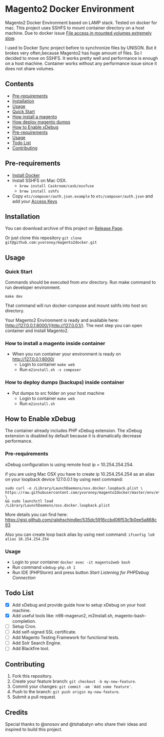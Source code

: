 # Magento2 Docker Environment
Magento2 Docker Environment based on LAMP stack. Tested on docker for mac.
This project uses SSHFS to mount container directory on a host machine. Due to docker issue [File access in mounted volumes extremely slow](https://github.com/docker/for-mac/issues/77).

I used to Docker Sync project before to synchronize files by UNISON. But it brokes very often,because Magento2 has huge amount of files. So I decided to move on SSHFS. It works pretty well and performance is enough on a host machine. Container works without any performance issue since it does not share volumes.

## Contents

- [Pre-requirements](#pre-requirements)
- [Installation](#installation)
- [Usage](#usage)
 - [Quick Start](#quick-start)
 - [How install a magento](#how-install-magento)
 - [How deploy magento dumps](#how-deploy-dumps)
- [How to Enable xDebug](#how-to-enable-xdebug)
 - [Pre-requirements](#pre-requirements-1)
 - [Usage](#usage-1)
- [Todo List](#todo-list)
- [Contributing](#contributing)

## Pre-requirements
 - [Install Docker](https://docs.docker.com/engine/installation/mac/)
 - Install SSHFS on Mac OSX.
   - `brew install Caskroom/cask/osxfuse`
   - `brew install sshfs`
 - Copy `etc/composer/auth.json.example` to `etc/composer/auth.json` and add your [Access Keys](http://devdocs.magento.com/guides/v2.0/install-gde/prereq/dev_install.html)
 
## Installation
You can download archive of this project on [Release Page](https://github.com/yvoronoy/magento2docker/releases). 

Or just clone this repository ```git clone git@github.com:yvoronoy/magento2docker.git```

## Usage
### Quick Start
Commands should be executed from _env_ directory.
Run make command to run developer environment.

```
make dev
```
That command will run docker-compose and mount sshfs into host src directory.

Your Magento2 Environment is ready and available here: [http://127.0.0.1:8000/](http://127.0.0.1/).
The next step you can open container and install Magento2.

### How to install a magento inside container
 - When you run container your environment is ready on http://127.0.0.1:8000/
   - Login to container `make web`
   - Run `m2install.sh -s composer`

### How to deploy dumps (backups) inside container
 - Put dumps to src folder on your host machine
   - Login to container `make web` 
   - Run `m2install.sh`

## How to Enable xDebug

The container already includes PHP xDebug extension. The xDebug extension is disabled by default because
it is dramatically decrease performance.

### Pre-requirements
xDebug configuration is using remote host ip = 10.254.254.254.

if you are using Mac OSX you have to create ip 10.254.254.254 as an alias on your loopback device 127.0.0.1
by using next command:
```
sudo curl -o /Library/LaunchDaemons/osx.docker.loopback.plist \
https://raw.githubusercontent.com/yvoronoy/magento2docker/master/env/etc/osx.docker.loopback.plist \
&& sudo launchctl load /Library/LaunchDaemons/osx.docker.loopback.plist
```
More details you can find here: https://gist.github.com/ralphschindler/535dc5916ccbd06f53c1b0ee5a868c93

Also you can create loop back alias by using next command: `ifconfig lo0 alias 10.254.254.254` 

### Usage
 - Login to your container `docker exec -it magento2web bash`
 - Run command `xdebug-php.sh 1`
 - Run IDE (PHPStorm) and press button _Start Listening for PHPDebug Connection_

## Todo List
 - [x] Add xDebug and provide guide how to setup xDebug on your host machine.
 - [x] Add useful tools like: n98-magerun2, m2install.sh, magento-bash-completion.
 - [ ] Setup Cron.
 - [ ] Add self-signed SSL certificate.
 - [ ] Add Magento Testing Framework for functional tests.
 - [ ] Add Solr Search Engine.
 - [ ] Add Blackfire tool.

## Contributing
1. Fork this repository.
2. Create your feature branch: `git checkout -b my-new-feature`.
3. Commit your changes: `git commit -am 'Add some feature'`.
4. Push to the branch: `git push origin my-new-feature`.
5. Submit a pull request.

## Credits
Special thanks to @snosov and @tshabatyn who share their ideas and inspired to build this project.

